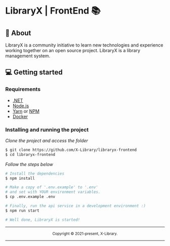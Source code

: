 # LibraryX | FrontEnd 📚

## 👀 About

LibraryX is a community initiative to learn new technologies and experience working together on an open source project. LibraryX is a library management system. 


## 💻 Getting started

### Requirements

- [.NET](https://dotnet.microsoft.com/en-us/)
- [Node.js](https://nodejs.org/en/)
- [Yarn](https://classic.yarnpkg.com/) or [NPM](https://www.npmjs.com/)
- [Docker](https://www.docker.com/)

### Installing and running the project

*Clone the project and access the folder*

```bash
$ git clone https://github.com/X-Library/libraryx-frontend
$ cd libraryx-frontend
```

*Follow the steps below*

```bash
# Install the dependencies
$ npm install

# Make a copy of '.env.example' to '.env'
# and set with YOUR environment variables.
$ cp .env.example .env

# Finally, run the api service in a development environment :)
$ npm run start

# Well done, LibraryX is started!
```

<hr>
<div align="center">
  <sub>Copyright © 2021-present, X-Library.</sub>
</div>
<hr>
